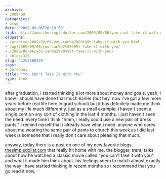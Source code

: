```yaml
---
archive:
- 2009-09
categories:
- blog
date: '2009-09-06T20:18:59'
link: http://www.thesimpledollar.com/2009/09/06/you-cant-take-it-with-you/
oldpaths:
- /archive/2009/09/06/you-can%e2%80%99t-take-it-with-you.html
- /wp/2009/09/06/you-can%e2%80%99t-take-it-with-you/
- /2009/09/06/you-can%e2%80%99t-take-it-with-you/
- /blog/326
slug: '1252268339'
tags:
- personal
title: "You Can't Take It With You"
type: link
---
```


after graduation, i started thinking a lot more about money and goals.
yeah, i know i should have done that much earlier (but hey, now i've got
a few more years before real life here in grad school) but it has
definitely made me think about my life much differently. just as a small
example: i haven't spent a single cent on any sort of clothing in the last
4 months. i just haven't seen the need. every time i think "hmm, i really
could use a new pair of dress pants," i remind myself that i already have
what i need. anyone who cares about me wearing the same pair of pants to
church this week as i did last week is someone that i really don't care
about pleasing that much.

anyway, today there is a post on one of my new favorite blogs,
[thesimpledollar.com][1] that really hit home with me. the blogger, trent,
talks about how he watched a classic movie called "you can't take it with
you" and what it made him think about. his feelings seem to match almost
exactly the way i have started thinking in recent months so i recommend
that you go read it now.

[1]: http://www.thesimpledollar.com/


